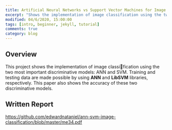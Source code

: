```yaml
---
title: Artificial Neural Networks vs Support Vector Machines for Image Classification
excerpt: "Shows the implementation of image classification using the two most important discriminative models: ANN and SVM."
modified: 04/6/2020, 15:00:00
tags: [intro, beginner, jekyll, tutorial]
comments: true
category: blog
---
```


## Overview
This project shows the implementation of image classification using the two most important discriminative models: ANN and SVM. Training and testing data are made possible by using **ANN** and **LibSVM** libraries, respectively. This paper also shows the accuracy of these two discriminative models.

## Written Report
<a href="https://github.com/edwardnataniel/ann-svm-image-classification/blob/master/me34.pdf" >https://github.com/edwardnataniel/ann-svm-image-classification/blob/master/me34.pdf</a>
